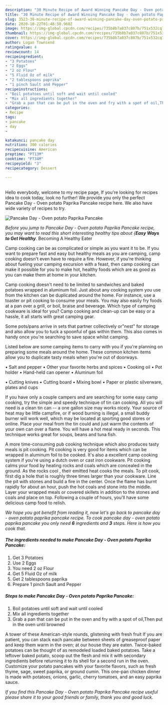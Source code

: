 ```yaml
---
description: "30 Minute Recipe of Award Winning Pancake Day - Oven potato Paprika Pancake"
title: "30 Minute Recipe of Award Winning Pancake Day - Oven potato Paprika Pancake"
slug: 3523-30-minute-recipe-of-award-winning-pancake-day-oven-potato-paprika-pancake
date: 2020-10-22T01:48:50.968Z
image: https://img-global.cpcdn.com/recipes/735b8b7a037c807b/751x532cq70/pancake-day-oven-potato-paprika-pancake-recipe-main-photo.jpg
thumbnail: https://img-global.cpcdn.com/recipes/735b8b7a037c807b/751x532cq70/pancake-day-oven-potato-paprika-pancake-recipe-main-photo.jpg
cover: https://img-global.cpcdn.com/recipes/735b8b7a037c807b/751x532cq70/pancake-day-oven-potato-paprika-pancake-recipe-main-photo.jpg
author: Logan Townsend
ratingvalue: 4
reviewcount: 14
recipeingredient:
- "3 Potatoes"
- "2 Eggs"
- "2 oz Flour"
- "5 Fluid Oz of milk"
- "2 tablespoons paprika"
- "1 pinch Sault and Pepper"
recipeinstructions:
- "Boil potatoes until soft and wait until cooled"
- "Mix all ingredients together"
- "Grab a pan that can be put in the oven and fry with a spot of oil,Then put in the oven until browned"
categories:
- Recipe
tags:
- pancake
- day
- 

katakunci: pancake day  
nutrition: 300 calories
recipecuisine: American
preptime: "PT13M"
cooktime: "PT34M"
recipeyield: "3"
recipecategory: Dessert

---
```

<br>
Hello everybody, welcome to my recipe page, If you're looking for recipes idea to cook today, look no further! We provide you only the perfect Pancake Day - Oven potato Paprika Pancake recipe here. We also have wide variety of recipes to try.
<br>


![Pancake Day - Oven potato Paprika Pancake](https://img-global.cpcdn.com/recipes/735b8b7a037c807b/751x532cq70/pancake-day-oven-potato-paprika-pancake-recipe-main-photo.jpg)

<i>Before you jump to Pancake Day - Oven potato Paprika Pancake recipe, you may want to read this short interesting healthy tips about {<strong>Easy Ways to Get Healthy</strong>.</i>
Becoming A Healthy Eater

    
Camp cooking can be as complicated or simple as you want it to be. If you want to prepare fast and easy but healthy meals as you are camping, camp cooking doesn't even have to require a fire. However, if you're thinking about fueling your camping excursion with a feast, then camp cooking can make it possible for you to make hot, healthy foods which are as good as you can make them at home in your kitchen.

Camp cooking doesn't need to be limited to sandwiches and baked potatoes wrapped in aluminum foil.  Just about any cooking system you use from the kitchen can be duplicated around the home. For instance, use a toaster or pit cooking to consume your meals. You may also easily fry foods at a pan over a grill, or boil, braise and beverage. Which type of camping cookware is ideal for you? Camp cooking and clean-up can be easy or a hassle, it all starts with great camping gear.

Some pots/pans arrive in sets that partner collectively or"nest" for storage and also allow you to tuck a spoonful of gas within them. This also comes in handy once you're searching to save space whilst camping.

Listed below are some camping items to carry with you if you're planning on preparing some meals around the home. These common kitchen items allow you to duplicate tasty meals when you're out of doorways.

• Salt and pepper
• Other your favorite herbs and spices
• Cooking oil
• Pot holder
• Hand-held can opener
• Aluminum foil

• Cutting knives
• Cutting board
• Mixing bowl
• Paper or plastic silverware, plates and cups

If you have only a couple campers and are searching for some easy camp cooking, try the simple and speedy technique of tin can cooking. All you will need is a clean tin can -- a one gallon size may works nicely. Your source of heat may be little campfire, or if wood burning is illegal, a small buddy burner will work well, which may be located at sporting good stores or online. Place your meal from the tin could and just warm the contents of your own can over a flame. You will have a hot meal ready in seconds.  This technique works great for soups, beans and tuna fish.

A more time-consuming pub cooking technique which also produces tasty meals is pit cooking. Pit cooking is very good for items which can be wrapped in aluminum foil to be cooked.  It's also a excellent camp cooking system if you're using a dutch oven or cast iron cookware. Pit cooking calms your food by heating rocks and coals which are concealed in the ground. As the rocks cool , their emitted heat cooks the meals. To pit cook, first dig a hole that is roughly three times larger than your cookware. Line the pit with stones and build a fire in the center. Once the flame has burnt rapidly for about an hour, push the hot coals and stone into the middle. Layer your wrapped meals or covered skillets in addition to the stones and coals and place on top. Following a couple of hours, you'll have some delicious camp food to relish.


<i>We hope you got benefit from reading it, now let's go back to pancake day - oven potato paprika pancake recipe. To cook pancake day - oven potato paprika pancake you only need <strong>6</strong> ingredients and <strong>3</strong> steps. Here is how you cook that.
</i>

##### The ingredients needed to make Pancake Day - Oven potato Paprika Pancake:

1. Get 3 Potatoes
1. Use 2 Eggs
1. You need 2 oz Flour
1. Get 5 Fluid Oz of milk
1. Get 2 tablespoons paprika
1. Prepare 1 pinch Sault and Pepper


##### Steps to make Pancake Day - Oven potato Paprika Pancake:

1. Boil potatoes until soft and wait until cooled
1. Mix all ingredients together
1. Grab a pan that can be put in the oven and fry with a spot of oil,Then put in the oven until browned


A tower of these American-style rounds, glistening with fresh fruit If you are patient, you can stack each pancake between sheets of greaseproof paper and keep them warm in the oven; at our house they are eaten. Twice-baked potatoes can be thought of as remodeled loaded baked potatoes. Take a leftover baked potato, scoop out the flesh and mix it with secondary ingredients before returning it to its shell for a second run in the oven. Customize your potato pancakes with your favorite flavors, such as fresh thyme, sage, sweet paprika, or ground cumin. This one-pan chicken dinner is made with potatoes, onions, garlic, cherry tomatoes, and an easy paprika sauce. 

<i>If you find this Pancake Day - Oven potato Paprika Pancake recipe useful please share it to your good friends or family, thank you and good luck.</i>
